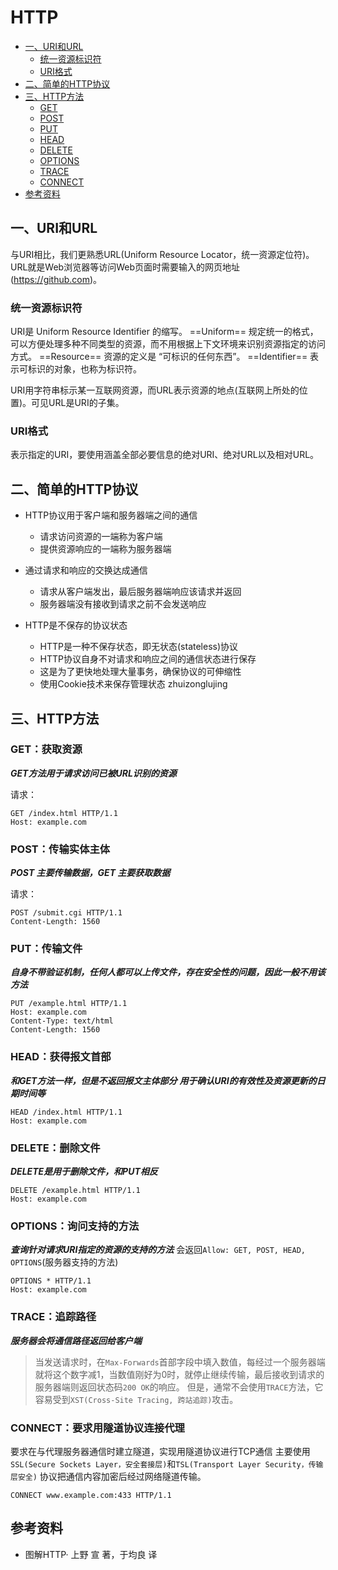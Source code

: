 # HTTP

<!-- TOP -->
- [一、URI和URL](#一、URI和URL)
  - [统一资源标识符](#统一资源标识符)
  - [URI格式](#URI格式)
- [二、简单的HTTP协议](#二、简单的HTTP协议)
- [三、HTTP方法](#三、HTTP方法)
  - [GET](#GET：获取资源)
  - [POST](#POST：传输实体主体)
  - [PUT](#PUT：传输文件)
  - [HEAD](#HEAD：获得报文首部)
  - [DELETE](#DELETE：删除文件)
  - [OPTIONS](#OPTIONS：询问支持的方法)
  - [TRACE](#TRACE：追踪路径)
  - [CONNECT](#CONNECT：要求用隧道协议连接代理)
- [参考资料](#参考资料)
<!-- TOP -->

## 一、URI和URL

与URI相比，我们更熟悉URL(Uniform Resource Locator，统一资源定位符)。
URL就是Web浏览器等访问Web页面时需要输入的网页地址(https://github.com)。

### 统一资源标识符

URI是 Uniform Resource Identifier 的缩写。
==Uniform==
规定统一的格式，可以方便处理多种不同类型的资源，而不用根据上下文环境来识别资源指定的访问方式。
==Resource==
资源的定义是 “可标识的任何东西”。
==Identifier==
表示可标识的对象，也称为标识符。

URI用字符串标示某一互联网资源，而URL表示资源的地点(互联网上所处的位置)。可见URL是URI的子集。

### URI格式

表示指定的URI，要使用涵盖全部必要信息的绝对URI、绝对URL以及相对URL。

## 二、简单的HTTP协议

- HTTP协议用于客户端和服务器端之间的通信
  - 请求访问资源的一端称为客户端
  - 提供资源响应的一端称为服务器端

- 通过请求和响应的交换达成通信
  - 请求从客户端发出，最后服务器端响应该请求并返回
  - 服务器端没有接收到请求之前不会发送响应

- HTTP是不保存的协议状态
  - HTTP是一种不保存状态，即无状态(stateless)协议
  - HTTP协议自身不对请求和响应之间的通信状态进行保存
  - 这是为了更快地处理大量事务，确保协议的可伸缩性
  - 使用Cookie技术来保存管理状态
zhuizonglujing
## 三、HTTP方法

### GET：获取资源

***GET方法用于请求访问已被URL识别的资源***

请求：

```shell
GET /index.html HTTP/1.1
Host: example.com
```

### POST：传输实体主体

***POST 主要传输数据，GET 主要获取数据***

请求：

```shell
POST /submit.cgi HTTP/1.1
Content-Length: 1560
```

### PUT：传输文件

***自身不带验证机制，任何人都可以上传文件，存在安全性的问题，因此一般不用该方法***

```shell
PUT /example.html HTTP/1.1
Host: example.com
Content-Type: text/html
Content-Length: 1560
```

### HEAD：获得报文首部

***和GET方法一样，但是不返回报文主体部分***
***用于确认URI的有效性及资源更新的日期时间等***

```shell
HEAD /index.html HTTP/1.1
Host: example.com
```

### DELETE：删除文件

***DELETE是用于删除文件，和PUT相反***

```shell
DELETE /example.html HTTP/1.1
Host: example.com
```

### OPTIONS：询问支持的方法

***查询针对请求URI指定的资源的支持的方法***
会返回`Allow: GET, POST, HEAD, OPTIONS`(服务器支持的方法)

```shell
OPTIONS * HTTP/1.1
Host: example.com
```

### TRACE：追踪路径

***服务器会将通信路径返回给客户端***

> 当发送请求时，在`Max-Forwards`首部字段中填入数值，每经过一个服务器端就将这个数字减1，当数值刚好为0时，就停止继续传输，最后接收到请求的服务器端则返回状态码`200 OK`的响应。
> 但是，通常不会使用`TRACE`方法，它容易受到`XST(Cross-Site Tracing, 跨站追踪)`攻击。

### CONNECT：要求用隧道协议连接代理

要求在与代理服务器通信时建立隧道，实现用隧道协议进行TCP通信
主要使用`SSL(Secure Sockets Layer，安全套接层)`和`TSL(Transport Layer Security，传输层安全)` 协议把通信内容加密后经过网络隧道传输。

```shell
CONNECT www.example.com:433 HTTP/1.1
```

## 参考资料

- 图解HTTP· 上野 宣 著，于均良 译
